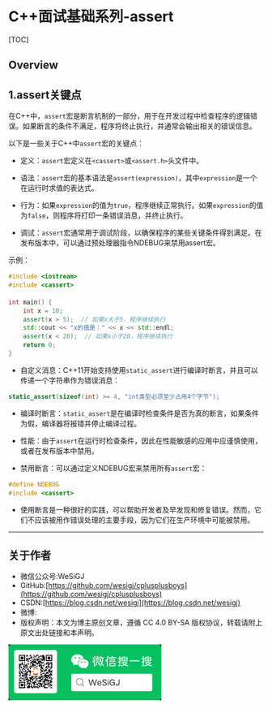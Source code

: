 # C++面试基础系列-assert

[TOC]

## Overview

## 1.assert关键点

在C++中，`assert`宏是断言机制的一部分，用于在开发过程中检查程序的逻辑错误。如果断言的条件不满足，程序将终止执行，并通常会输出相关的错误信息。

以下是一些关于C++中`assert`宏的关键点：

- 定义：`assert`宏定义在`<cassert>`或`<assert.h>`头文件中。

- 语法：`assert`宏的基本语法是`assert(expression)`，其中`expression`是一个在运行时求值的表达式。

- 行为：如果`expression`的值为`true`，程序继续正常执行。如果`expression`的值为`false`，则程序将打印一条错误消息，并终止执行。

- 调试：`assert`宏通常用于调试阶段，以确保程序的某些关键条件得到满足。在发布版本中，可以通过预处理器指令NDEBUG来禁用assert宏。

示例：

```cpp
#include <iostream>
#include <cassert>

int main() {
    int x = 10;
    assert(x > 5);  // 如果x大于5，程序继续执行
    std::cout << "x的值是：" << x << std::endl;
    assert(x < 20);  // 如果x小于20，程序继续执行
    return 0;
}
```

- 自定义消息：C++11开始支持使用`static_assert`进行编译时断言，并且可以传递一个字符串作为错误消息：

```cpp
static_assert(sizeof(int) >= 4, "int类型必须至少占用4个字节");
```

- 编译时断言：`static_assert`是在编译时检查条件是否为真的断言，如果条件为假，编译器将报错并停止编译过程。

- 性能：由于`assert`在运行时检查条件，因此在性能敏感的应用中应谨慎使用，或者在发布版本中禁用。

- 禁用断言：可以通过定义NDEBUG宏来禁用所有`assert`宏：

```cpp
#define NDEBUG
#include <cassert>
```

- 使用断言是一种很好的实践，可以帮助开发者及早发现和修复错误。然而，它们不应该被用作错误处理的主要手段，因为它们在生产环境中可能被禁用。

---

## 关于作者

- 微信公众号:WeSiGJ
- GitHub:[https://github.com/wesigj/cplusplusboys](https://github.com/wesigj/cplusplusboys)
- CSDN:[https://blog.csdn.net/wesigj](https://blog.csdn.net/wesigj)
- 微博:
- 版权声明：本文为博主原创文章，遵循 CC 4.0 BY-SA 版权协议，转载请附上原文出处链接和本声明。

<img src=/img/wechat.jpg width=60% />
